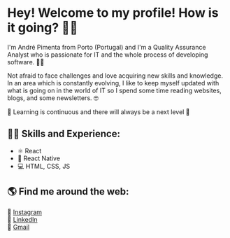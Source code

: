 # Hey! Welcome to my profile! How is it going? 👋😄

I'm André Pimenta from Porto (Portugal) and I'm a Quality Assurance Analyst who is passionate for IT and the whole process of developing software. 👨‍💻

Not afraid to face challenges and love acquiring new skills and knowledge. In an area which is constantly evolving, I like to keep myself updated with what is going on in the world of IT so I spend some time reading websites, blogs, and some newsletters. 🤓

💭 Learning is continuous and there will always be a next level 💭

##  👨‍💻 Skills and Experience:
* ⚛ React
* 📱 React Native
* 💻 HTML, CSS, JS

##  🌎 Find me around the web:
📸 [Instagram](https://www.instagram.com/andre.pimenta13/) <br>
💼 [LinkedIn](https://www.linkedin.com/in/andrepimenta13/) <br>
📧 [Gmail](mailto:contato.dvdsantos@gmail.com) <br>
